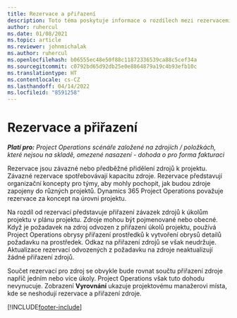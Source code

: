 ```yaml
---
title: Rezervace a přiřazení
description: Toto téma poskytuje informace o rozdílech mezi rezervacemi zdrojů a přiřazeními zdrojů.
author: ruhercul
ms.date: 01/08/2021
ms.topic: article
ms.reviewer: johnmichalak
ms.author: ruhercul
ms.openlocfilehash: b06555ec48e50f88c11872336539ca88c5cef34a
ms.sourcegitcommit: c0792bd65d92db25e0e8864879a19c4b93efb10c
ms.translationtype: HT
ms.contentlocale: cs-CZ
ms.lasthandoff: 04/14/2022
ms.locfileid: "8591258"
---
```

# <a name="bookings-vs-assignments"></a>Rezervace a přiřazení

_**Platí pro:** Project Operations scénáře založené na zdrojích / položkách, které nejsou na skladě, omezené nasazení - dohoda o pro forma fakturaci_

Rezervace jsou závazné nebo předběžné přidělení zdrojů k projektu. Závazné rezervace spotřebovávají kapacitu zdroje. Rezervace představují organizační koncepty pro týmy, aby mohly pochopit, jak budou zdroje zapojeny do různých projektů. Dynamics 365 Project Operations považuje rezervace za koncept na úrovni projektu. 

Na rozdíl od rezervací představuje přiřazení závazek zdrojů k úkolům projektu v plánu projektu. Zdroje mohou být pojmenované nebo obecné.  Když je požadavek na zdroj odvozen z přiřazení úkolů projektu, používá Project Operations obrysy přiřazení prostředků k vytvoření obrysů detailů požadavku na prostředek. Odkaz na přiřazení zdrojů se však neudržuje. Aktualizace rezervací odvozených z požadavku na zdroje neaktualizují žádné přiřazení zdrojů.

Součet rezervací pro zdroj se obvykle bude rovnat součtu přiřazení zdroje napříč jedním nebo více úkoly. Project Operations však tuto dohodu nevynucuje. Zobrazení **Vyrovnání** ukazuje projektovému manažerovi místa, kde se neshodují rezervace a přiřazení zdroje.




[!INCLUDE[footer-include](../includes/footer-banner.md)]